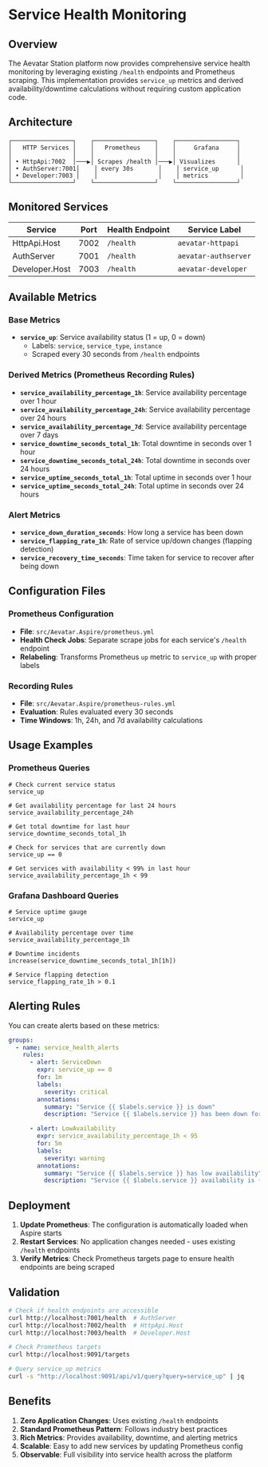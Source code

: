 # Service Health Monitoring

## Overview

The Aevatar Station platform now provides comprehensive service health monitoring by leveraging existing `/health` endpoints and Prometheus scraping. This implementation provides `service_up` metrics and derived availability/downtime calculations without requiring custom application code.

## Architecture

```
┌─────────────────┐    ┌─────────────────┐    ┌─────────────────┐
│   HTTP Services │    │   Prometheus    │    │     Grafana     │
│                 │    │                 │    │                 │
│ • HttpApi:7002  │───▶│ Scrapes /health │───▶│ Visualizes      │
│ • AuthServer:7001│    │ every 30s       │    │ service_up      │
│ • Developer:7003 │    │                 │    │ metrics         │
└─────────────────┘    └─────────────────┘    └─────────────────┘
```

## Monitored Services

| Service | Port | Health Endpoint | Service Label |
|---------|------|-----------------|---------------|
| HttpApi.Host | 7002 | `/health` | `aevatar-httpapi` |
| AuthServer | 7001 | `/health` | `aevatar-authserver` |
| Developer.Host | 7003 | `/health` | `aevatar-developer` |

## Available Metrics

### Base Metrics

- **`service_up`**: Service availability status (1 = up, 0 = down)
  - Labels: `service`, `service_type`, `instance`
  - Scraped every 30 seconds from `/health` endpoints

### Derived Metrics (Prometheus Recording Rules)

- **`service_availability_percentage_1h`**: Service availability percentage over 1 hour
- **`service_availability_percentage_24h`**: Service availability percentage over 24 hours  
- **`service_availability_percentage_7d`**: Service availability percentage over 7 days
- **`service_downtime_seconds_total_1h`**: Total downtime in seconds over 1 hour
- **`service_downtime_seconds_total_24h`**: Total downtime in seconds over 24 hours
- **`service_uptime_seconds_total_1h`**: Total uptime in seconds over 1 hour
- **`service_uptime_seconds_total_24h`**: Total uptime in seconds over 24 hours

### Alert Metrics

- **`service_down_duration_seconds`**: How long a service has been down
- **`service_flapping_rate_1h`**: Rate of service up/down changes (flapping detection)
- **`service_recovery_time_seconds`**: Time taken for service to recover after being down

## Configuration Files

### Prometheus Configuration
- **File**: `src/Aevatar.Aspire/prometheus.yml`
- **Health Check Jobs**: Separate scrape jobs for each service's `/health` endpoint
- **Relabeling**: Transforms Prometheus `up` metric to `service_up` with proper labels

### Recording Rules
- **File**: `src/Aevatar.Aspire/prometheus-rules.yml`
- **Evaluation**: Rules evaluated every 30 seconds
- **Time Windows**: 1h, 24h, and 7d availability calculations

## Usage Examples

### Prometheus Queries

```promql
# Check current service status
service_up

# Get availability percentage for last 24 hours
service_availability_percentage_24h

# Get total downtime for last hour
service_downtime_seconds_total_1h

# Check for services that are currently down
service_up == 0

# Get services with availability < 99% in last hour
service_availability_percentage_1h < 99
```

### Grafana Dashboard Queries

```promql
# Service uptime gauge
service_up

# Availability percentage over time
service_availability_percentage_1h

# Downtime incidents
increase(service_downtime_seconds_total_1h[1h])

# Service flapping detection
service_flapping_rate_1h > 0.1
```

## Alerting Rules

You can create alerts based on these metrics:

```yaml
groups:
  - name: service_health_alerts
    rules:
      - alert: ServiceDown
        expr: service_up == 0
        for: 1m
        labels:
          severity: critical
        annotations:
          summary: "Service {{ $labels.service }} is down"
          description: "Service {{ $labels.service }} has been down for more than 1 minute"

      - alert: LowAvailability
        expr: service_availability_percentage_1h < 95
        for: 5m
        labels:
          severity: warning
        annotations:
          summary: "Service {{ $labels.service }} has low availability"
          description: "Service {{ $labels.service }} availability is {{ $value }}% in the last hour"
```

## Deployment

1. **Update Prometheus**: The configuration is automatically loaded when Aspire starts
2. **Restart Services**: No application changes needed - uses existing `/health` endpoints
3. **Verify Metrics**: Check Prometheus targets page to ensure health endpoints are being scraped

## Validation

```bash
# Check if health endpoints are accessible
curl http://localhost:7001/health  # AuthServer
curl http://localhost:7002/health  # HttpApi.Host  
curl http://localhost:7003/health  # Developer.Host

# Check Prometheus targets
curl http://localhost:9091/targets

# Query service_up metrics
curl -s "http://localhost:9091/api/v1/query?query=service_up" | jq
```

## Benefits

1. **Zero Application Changes**: Uses existing `/health` endpoints
2. **Standard Prometheus Pattern**: Follows industry best practices
3. **Rich Metrics**: Provides availability, downtime, and alerting metrics
4. **Scalable**: Easy to add new services by updating Prometheus config
5. **Observable**: Full visibility into service health across the platform 